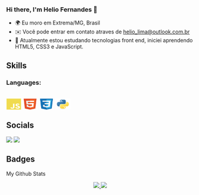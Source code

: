 ### Hi there, I'm Helio Fernandes 👋

<!--
**helio2323/helio2323** is a ✨ _special_ ✨ repository because its `README.md` (this file) appears on your GitHub profile.

Here are some ideas to get you started:

- 🔭 I’m currently working on ...

- 👯 I’m looking to collaborate on ...
- 🤔 I’m looking for help with ...
- 💬 Ask me about ...
- 📫 How to reach me: ...
- 😄 Pronouns: ...
- ⚡ Fun fact: ...
-->
- 🌍 Eu moro em Extrema/MG, Brasil
- ✉️ Você pode entrar em contato atraves de helio_lima@outlook.com.br
- 🌱 Atualmente estou estudando tecnologias front end, iniciei aprendendo HTML5, CSS3 e JavaScript. 

<h2>Skills</h2>

### Languages: 

 

  <div style="display: inline_block"><br>
  <img align="center" alt="Rafa-Js" height="30" width="40" src="https://raw.githubusercontent.com/devicons/devicon/master/icons/javascript/javascript-plain.svg">
  <img align="center" alt="Rafa-HTML" height="30" width="40" src="https://raw.githubusercontent.com/devicons/devicon/master/icons/html5/html5-original.svg">
  <img align="center" alt="Rafa-CSS" height="30" width="40" src="https://raw.githubusercontent.com/devicons/devicon/master/icons/css3/css3-original.svg">
  <img align="center" alt="Rafa-Python" height="30" width="40" src="https://raw.githubusercontent.com/devicons/devicon/master/icons/python/python-original.svg">
</div>

<h2>Socials</h2>

  <div>  
  <a href = "mailto:helio_lima@outlook.com.br"><img src="https://img.shields.io/badge/Microsoft_Outlook-0078D4?style=for-the-badge&logo=microsoft-outlook&logoColor=white" target="_blank"></a>
  <a href="https://www.linkedin.com/in/helioreislima/" target="_blank"><img src="https://img.shields.io/badge/-LinkedIn-%230077B5?style=for-the-badge&logo=linkedin&logoColor=white" target="_blank"></a> 
</div>

<h2>Badges</h2>

<p>My Github Stats</p>

<div align="center">
  <a href="https://github.com/helio2323">
  <img height="180em" src="https://github-readme-stats.vercel.app/api?username=helio2323&show_icons=true&theme=dark&include_all_commits=true&count_private=true"/>
  <img height="180em" src="https://github-readme-stats.vercel.app/api/top-langs/?username=helio2323&layout=compact&langs_count=7&theme=dark"/>
</div>
  

  
